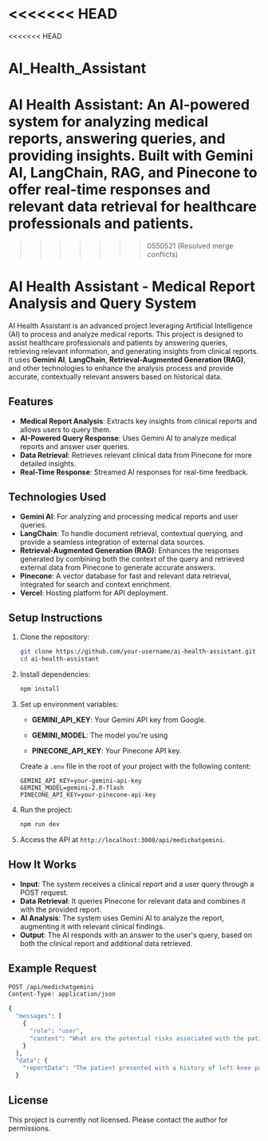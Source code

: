 # <<<<<<< HEAD

<<<<<<< HEAD

# AI_Health_Assistant

# AI Health Assistant: An AI-powered system for analyzing medical reports, answering queries, and providing insights. Built with Gemini AI, LangChain, RAG, and Pinecone to offer real-time responses and relevant data retrieval for healthcare professionals and patients.

> > > > > > > 0550521 (Resolved merge conflicts)

# AI Health Assistant - Medical Report Analysis and Query System

AI Health Assistant is an advanced project leveraging Artificial Intelligence (AI) to process and analyze medical reports. This project is designed to assist healthcare professionals and patients by answering queries, retrieving relevant information, and generating insights from clinical reports. It uses **Gemini AI**, **LangChain**, **Retrieval-Augmented Generation (RAG)**, and other technologies to enhance the analysis process and provide accurate, contextually relevant answers based on historical data.

## Features

- **Medical Report Analysis**: Extracts key insights from clinical reports and allows users to query them.
- **AI-Powered Query Response**: Uses Gemini AI to analyze medical reports and answer user queries.
- **Data Retrieval**: Retrieves relevant clinical data from Pinecone for more detailed insights.
- **Real-Time Response**: Streamed AI responses for real-time feedback.

## Technologies Used

- **Gemini AI**: For analyzing and processing medical reports and user queries.
- **LangChain**: To handle document retrieval, contextual querying, and provide a seamless integration of external data sources.
- **Retrieval-Augmented Generation (RAG)**: Enhances the responses generated by combining both the context of the query and retrieved external data from Pinecone to generate accurate answers.
- **Pinecone**: A vector database for fast and relevant data retrieval, integrated for search and context enrichment.
- **Vercel**: Hosting platform for API deployment.

## Setup Instructions

1. Clone the repository:

   ```bash
   git clone https://github.com/your-username/ai-health-assistant.git
   cd ai-health-assistant
   ```

2. Install dependencies:

   ```bash
   npm install
   ```

3. Set up environment variables:

   - **GEMINI_API_KEY**: Your Gemini API key from Google.

   - **GEMINI_MODEL**: The model you're using

   - **PINECONE_API_KEY**: Your Pinecone API key.

   Create a `.env` file in the root of your project with the following content:

   ```plaintext
   GEMINI_API_KEY=your-gemini-api-key
   GEMINI_MODEL=gemini-2.0-flash
   PINECONE_API_KEY=your-pinecone-api-key
   ```

4. Run the project:

   ```bash
   npm run dev
   ```

5. Access the API at `http://localhost:3000/api/medichatgemini`.

## How It Works

- **Input**: The system receives a clinical report and a user query through a POST request.
- **Data Retrieval**: It queries Pinecone for relevant data and combines it with the provided report.
- **AI Analysis**: The system uses Gemini AI to analyze the report, augmenting it with relevant clinical findings.
- **Output**: The AI responds with an answer to the user's query, based on both the clinical report and additional data retrieved.

## Example Request

```bash
POST /api/medichatgemini
Content-Type: application/json

{
  "messages": [
    {
      "role": "user",
      "content": "What are the potential risks associated with the patient's condition?"
    }
  ],
  "data": {
    "reportData": "The patient presented with a history of left knee pain, swelling, and elevated blood pressure (130/90). Further assessment is ongoing."
  }


```

## License

This project is currently not licensed. Please contact the author for permissions.
